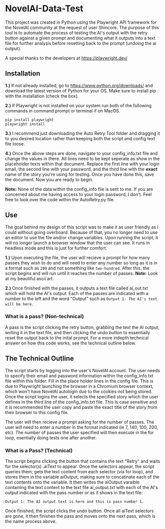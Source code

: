 # NovelAI-Data-Test

This project was created in Python using the Playwright API framework for the NovelAI community at the request of user Shincore. The purpose of this tool is to automate the process of testing the AI's output with the retry button against a given prompt and documenting what it outputs into a text file for further analysis before resetting back to the prompt (undoing the ai output).

A special thanks to the developers at https://playwright.dev/

## Installation

**1.)** If not already installed, go to https://www.python.org/downloads/ and download the latest version of Python for your OS. Make sure to install pip with the installation (check the box).

**2.)** If Playwright is not installed on your system run both of the following commands in command prompt or terminal if on MacOS.
```
pip install playwright
playwright install
```

**3.)** I recommend just downloading the Auto Retry Tool folder and dragging it to you desired location rather than keeping both the script and config text file loose.

**4.)** Once the above steps are done, navigate to your config_info.txt file and change the values in there. All lines need to be kept seperate as show in the placeholder texts within that document. Replace the first line with your login email, the second line with your password, and the third line with the **exact** name of the story you're using for testing. Once you have done this, save the document. Now you are ready to begin.

**Note:** None of the data within the config_info file is sent to me. If you are concerned about me having access to your login password, I don't. Feel free to look over the code within the AutoRetry.py file.

## Use

The goal behind my design of this script was to make it as user friendly as I could without going overboard. Because of that, you no longer need to use an editor to use the file and/or change variables. Upon running the script, it will no longer launch a browser window that the user can see. It runs in headless mode and this is just for further comfort.

**1.)** Upon executing the file, the user will recieve a prompt for how many passes they wish to do and will need to enter any number so long as it is in a format such as `200` and not something like `two-hundred`. After this, the script begins and will run until it reaches the number of passes. **Note:** Look at my beautiful ascii art.

**2.)** Once finished with the passes, it outputs a text file called ai_out.txt which will hold the AI's output. Each of the passes are indicated with a number to the left and the word "Output" such as `Output 1: The AI's text will be here`.

### What is a pass? (Non-technical)

A pass is the script clicking the retry button, grabbing the text the AI output, writing it in the text file, and then clicking the undo button to essentially reset the output back to the inital prompt. For a more indepth technical answer on how this code works, see the technical outline below.

## The Technical Outline

The script starts by logging into the user's NovelAI account. The user needs to specify their email and password information within the config_info.txt file within this folder. Fill in the place holder lines in the config file. This is due to Playwright launching the browser in a Chromium browser context, which won't have NovelAI autologin due to the cookies not being stored. Once the script logins the user, it selects the specified story which the user defines in the third line of the config_info.txt file. This is case sensitive and it is recommended the user copy and paste the exact title of the story from their browser to this config file.

The user will then recieve a prompt asking for the number of passes. The user will need to enter a number in the format indicated (ie 7, 140, 100, 200, etc). The number of passes the user specified will then execute in the for loop, esentially doing tests one after another. 

### What is a Pass? (Technical)
The script begins clicking the button that contains the text "Retry" and waits for the selector(s) .aiText to appear. Once the selectors appear, the script queries them, gets the text content from each selector (via for loop), and stores them in the variable aiOutput, making sure to concatinate each of the text contents onto the variable. It then writes the aiOutput varaible containing the text content to the text file ai_output.txt with each of the AI's output indicated with the pass number or as it shows in the text file:

```
Output 1: The AI output text is here and this is pass number 1.
```

Once finished, the script clicks the undo button. Once all aiText selectors are gone, it then finishes the pass and moves onto the next pass, which is the name process above.
